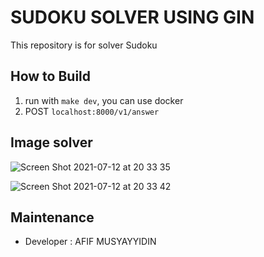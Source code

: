 # SUDOKU SOLVER USING GIN
This repository is for solver Sudoku

## How to Build
1. run with `make dev`, you can use docker
2. POST `localhost:8000/v1/answer`

## Image solver
![Screen Shot 2021-07-12 at 20 33 35](https://user-images.githubusercontent.com/38213185/125296587-a4667900-e350-11eb-9532-604132f47b1f.png)

![Screen Shot 2021-07-12 at 20 33 42](https://user-images.githubusercontent.com/38213185/125296790-d7107180-e350-11eb-8ccc-8252a3fe8d3e.png)


## Maintenance
- Developer : AFIF MUSYAYYIDIN
